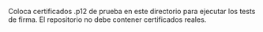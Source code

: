 Coloca certificados .p12 de prueba en este directorio para ejecutar los tests de firma.
El repositorio no debe contener certificados reales.
